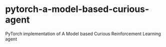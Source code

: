 # pytorch-a-model-based-curious-agent
PyTorch implementation of A Model based Curious Reinforcement Learning agent 
